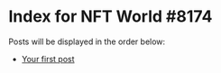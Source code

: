 # Index for NFT World #8174
Posts will be displayed in the order below:

- [Your first post](./001-first.md)

